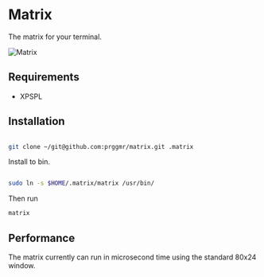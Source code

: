 # Matrix

The matrix for your terminal.

![Matrix](https://github.com/prggmr/matrix/raw/master/image.png)

## Requirements

* XPSPL

## Installation

```sh

git clone ~/git@github.com:prggmr/matrix.git .matrix
```

Install to bin.

```sh

sudo ln -s $HOME/.matrix/matrix /usr/bin/
```

Then run

```sh
matrix
```

## Performance

The matrix currently can run in microsecond time using the standard 80x24 window.
